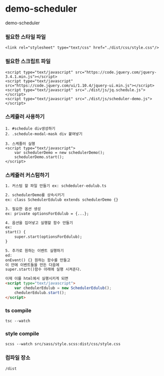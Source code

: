 # demo-scheduler
demo-scheduler

### 필요한 스타일 파일
```
<link rel="stylesheet" type="text/css" href="./dist/css/style.css"/>
```

### 필요한 스크립트 파일
```
<script type="text/javascript" src="https://code.jquery.com/jquery-3.4.1.min.js"></script>
<script type="text/javascript" src="https://code.jquery.com/ui/1.10.4/jquery-ui.min.js"></script>
<script type="text/javascript" src="./dist/js/jq.schedule.js"></script>
<script type="text/javascript" src="./dist/js/scheduler-demo.js"></script>
```

### 스케쥴러 사용하기
```
1. #schedule div생성하기
2. .schedule-modal-mask div 붙여넣기

3. 스케줄러 실행
<script type="text/javascript">
    var schedulerDemo = new schedulerDemo();
    schedulerDemo.start();
</script>
```

### 스케쥴러 커스텀하기
```html
1. 커스텀 할 파일 만들기 ex: schdeduler-edulub.ts

2. schedulerDemo를 상속시키기
ex: class SchedulerEdulub extends schedulerDemo {}

3. 필요한 옵션 생성
ex: private optionsForEdulub = {...};

4. 옵션을 집어넣고 실행할 함수 만들기
ex: 
start() {
    super.start(optionsForEdulub);
}

5. 추가로 원하는 이벤트 실행하기
ed: 
onEvent() {} 원하는 함수를 만들고
이 안에 이벤트들을 만든 다음에
super.start()함수 아래에 실행 시켜준다.

이제 이를 html에서 실행시키게 되면
<script type="text/javascript">
    var chedulerEdulub = new SchedulerEdulub();
    chedulerEdulub.start();
</script>
```

### ts compile
```
tsc --watch
```

### style compile
```
scss --watch src/sass/style.scss:dist/css/style.css
```

### 컴파일 장소
```
/dist
```
